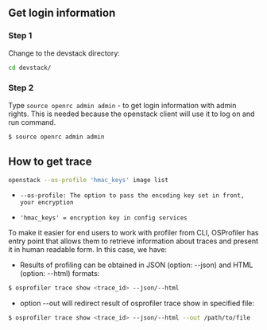 ## Get login information

### Step 1
Change to the devstack directory:
```bash
cd devstack/
```

### Step 2
Type `source openrc admin admin` - to get login information with admin rights.
This is needed because the openstack client will use it to log on and run command.
```bash
$ source openrc admin admin
```

## How to get trace
```bash
openstack --os-profile 'hmac_keys' image list
```
- `--os-profile: The option to pass the encoding key set in front, your encryption`

- `'hmac_keys' = encryption key in config services`

To make it easier for end users to work with profiler from CLI, OSProfiler has entry point that allows them to retrieve information about traces and present it in human readable form. In this case, we have:
* Results of profiling can be obtained in JSON (option: --json) and HTML (option: --html) formats:
```bash
$ osprofiler trace show <trace_id> --json/--html
```
* option --out will redirect result of osprofiler trace show in specified file:

```bash
$ osprofiler trace show <trace_id> --json/--html --out /path/to/file
```